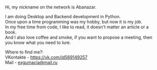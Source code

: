 Hi, my nickname on the network is Abanazar.  
  
I am doing Desktop and Backend development in Python.  
Once upon a time programming was my hobby, but now it is my job.  
In my free time from code, I like to read, it doesn't matter an article or a book.  
And I also love coffee and smoke, if you want to propose a meeting, then you know what you need to lure.  

Where to find me?:  
VKontakte - https://vk.com/id569149257  
Mail - exgumacia@mail.ru
